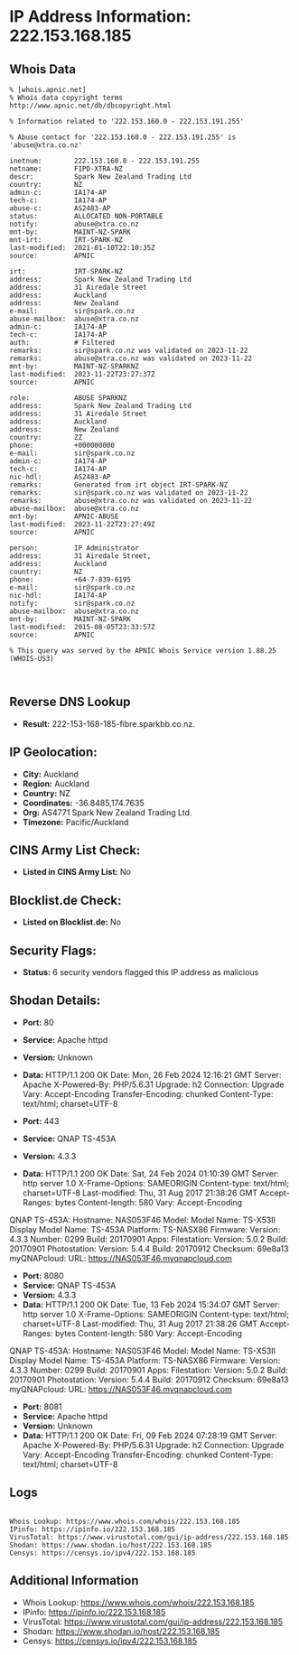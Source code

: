 # IP Address Information: 222.153.168.185

## Whois Data
```
% [whois.apnic.net]
% Whois data copyright terms    http://www.apnic.net/db/dbcopyright.html

% Information related to '222.153.160.0 - 222.153.191.255'

% Abuse contact for '222.153.160.0 - 222.153.191.255' is 'abuse@xtra.co.nz'

inetnum:        222.153.160.0 - 222.153.191.255
netname:        FIPD-XTRA-NZ
descr:          Spark New Zealand Trading Ltd
country:        NZ
admin-c:        IA174-AP
tech-c:         IA174-AP
abuse-c:        AS2483-AP
status:         ALLOCATED NON-PORTABLE
notify:         abuse@xtra.co.nz
mnt-by:         MAINT-NZ-SPARK
mnt-irt:        IRT-SPARK-NZ
last-modified:  2021-01-10T22:10:35Z
source:         APNIC

irt:            IRT-SPARK-NZ
address:        Spark New Zealand Trading Ltd
address:        31 Airedale Street
address:        Auckland
address:        New Zealand
e-mail:         sir@spark.co.nz
abuse-mailbox:  abuse@xtra.co.nz
admin-c:        IA174-AP
tech-c:         IA174-AP
auth:           # Filtered
remarks:        sir@spark.co.nz was validated on 2023-11-22
remarks:        abuse@xtra.co.nz was validated on 2023-11-22
mnt-by:         MAINT-NZ-SPARKNZ
last-modified:  2023-11-22T23:27:37Z
source:         APNIC

role:           ABUSE SPARKNZ
address:        Spark New Zealand Trading Ltd
address:        31 Airedale Street
address:        Auckland
address:        New Zealand
country:        ZZ
phone:          +000000000
e-mail:         sir@spark.co.nz
admin-c:        IA174-AP
tech-c:         IA174-AP
nic-hdl:        AS2483-AP
remarks:        Generated from irt object IRT-SPARK-NZ
remarks:        sir@spark.co.nz was validated on 2023-11-22
remarks:        abuse@xtra.co.nz was validated on 2023-11-22
abuse-mailbox:  abuse@xtra.co.nz
mnt-by:         APNIC-ABUSE
last-modified:  2023-11-22T23:27:49Z
source:         APNIC

person:         IP Administrator
address:        31 Airedale Street,
address:        Auckland
country:        NZ
phone:          +64-7-839-6195
e-mail:         sir@spark.co.nz
nic-hdl:        IA174-AP
notify:         sir@spark.co.nz
abuse-mailbox:  abuse@xtra.co.nz
mnt-by:         MAINT-NZ-SPARK
last-modified:  2015-08-05T23:33:57Z
source:         APNIC

% This query was served by the APNIC Whois Service version 1.88.25 (WHOIS-US3)



```
## Reverse DNS Lookup
- **Result:** 222-153-168-185-fibre.sparkbb.co.nz.

## IP Geolocation:
- **City:** Auckland
- **Region:** Auckland
- **Country:** NZ
- **Coordinates:** -36.8485,174.7635
- **Org:** AS4771 Spark New Zealand Trading Ltd.
- **Timezone:** Pacific/Auckland

## CINS Army List Check:
- **Listed in CINS Army List:** 
No

## Blocklist.de Check:
- **Listed on Blocklist.de:** 
No

## Security Flags:
- **Status:** 6 security vendors flagged this IP address as malicious

## Shodan Details:
- **Port:** 80
- **Service:** Apache httpd
- **Version:** Unknown
- **Data:** HTTP/1.1 200 OK
Date: Mon, 26 Feb 2024 12:16:21 GMT
Server: Apache
X-Powered-By: PHP/5.6.31
Upgrade: h2
Connection: Upgrade
Vary: Accept-Encoding
Transfer-Encoding: chunked
Content-Type: text/html; charset=UTF-8



- **Port:** 443
- **Service:** QNAP TS-453A
- **Version:** 4.3.3
- **Data:** HTTP/1.1 200 OK
Date: Sat, 24 Feb 2024 01:10:39 GMT
Server: http server 1.0
X-Frame-Options: SAMEORIGIN
Content-type: text/html; charset=UTF-8
Last-modified: Thu, 31 Aug 2017 21:38:26 GMT
Accept-Ranges: bytes
Content-length: 580
Vary: Accept-Encoding


QNAP TS-453A:
  Hostname: NAS053F46
  Model:
    Model Name: TS-X53II
    Display Model Name: TS-453A
    Platform: TS-NASX86
  Firmware:
    Version: 4.3.3
    Number: 0299
    Build: 20170901
  Apps:
    Filestation:
      Version: 5.0.2
      Build: 20170901
    Photostation:
      Version: 5.4.4
      Build: 20170912
      Checksum: 69e8a13
  myQNAPcloud:
    URL: https://NAS053F46.myqnapcloud.com


- **Port:** 8080
- **Service:** QNAP TS-453A
- **Version:** 4.3.3
- **Data:** HTTP/1.1 200 OK
Date: Tue, 13 Feb 2024 15:34:07 GMT
Server: http server 1.0
X-Frame-Options: SAMEORIGIN
Content-type: text/html; charset=UTF-8
Last-modified: Thu, 31 Aug 2017 21:38:26 GMT
Accept-Ranges: bytes
Content-length: 580
Vary: Accept-Encoding


QNAP TS-453A:
  Hostname: NAS053F46
  Model:
    Model Name: TS-X53II
    Display Model Name: TS-453A
    Platform: TS-NASX86
  Firmware:
    Version: 4.3.3
    Number: 0299
    Build: 20170901
  Apps:
    Filestation:
      Version: 5.0.2
      Build: 20170901
    Photostation:
      Version: 5.4.4
      Build: 20170912
      Checksum: 69e8a13
  myQNAPcloud:
    URL: https://NAS053F46.myqnapcloud.com


- **Port:** 8081
- **Service:** Apache httpd
- **Version:** Unknown
- **Data:** HTTP/1.1 200 OK
Date: Fri, 09 Feb 2024 07:28:19 GMT
Server: Apache
X-Powered-By: PHP/5.6.31
Upgrade: h2
Connection: Upgrade
Vary: Accept-Encoding
Transfer-Encoding: chunked
Content-Type: text/html; charset=UTF-8



## Logs
```

Whois Lookup: https://www.whois.com/whois/222.153.168.185
IPinfo: https://ipinfo.io/222.153.168.185
VirusTotal: https://www.virustotal.com/gui/ip-address/222.153.168.185
Shodan: https://www.shodan.io/host/222.153.168.185
Censys: https://censys.io/ipv4/222.153.168.185

```
## Additional Information
- Whois Lookup: https://www.whois.com/whois/222.153.168.185
- IPinfo: https://ipinfo.io/222.153.168.185
- VirusTotal: https://www.virustotal.com/gui/ip-address/222.153.168.185
- Shodan: https://www.shodan.io/host/222.153.168.185
- Censys: https://censys.io/ipv4/222.153.168.185

